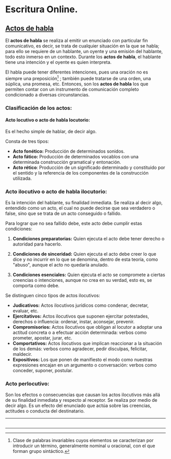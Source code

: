# Escritura Online.



## [Actos de habla](https://es.wikipedia.org/wiki/Actos_de_habla)

El __actos de habla__ se realiza al emitir un enunciado con particular fin comunicativo, es decir, se trata de cualquier situación en la que se habla; para ello se requiere de un hablante, un oyente y una emisión del hablante, todo esto inmerso en un contexto. Durante los __actos de habla__, el hablante tiene una intención y el oyente es quien interpreta.

El habla puede tener diferentes intenciones, pues una oración no es siempre una preposición[^1] ; también puede tratarse de una orden, una súplica, una promesa, etc. Entonces, son los __actos de habla__ los que permiten contar con un instrumento de comunicación completo condicionado a diversas circunstancias.

### Clasificación de los actos:

#### Acto locutivo o acto de habla locutorio:

Es el hecho simple de hablar, de decir algo. 

Consta de tres tipos:

- __Acto fonético:__ Producción de determinados sonidos.
- __Acto fático:__ Producción de determinados vocablos con una determinada construcción gramatical y entonación.
- __Acto rético__: Producción de un significado determinado y constituido por el sentido y la referencia de los componentes de la construcción utilizada.

### Acto ilocutivo o acto de habla ilocutorio:

Es la intención del hablante, su finalidad inmediata. Se realiza al decir algo, entendido como un acto, el cual no puede decirse que sea verdadero o false, sino que se trata de un acto conseguido o fallido. 

Para lograr que no sea fallido debe, este acto debe cumplir estas condiciones:

1. __Condiciones preparatorias:__ Quien ejecuta el acto debe tener derecho o autoridad para hacerlo.

2. __Condiciones de sinceridad:__ Quien ejecuta el acto debe creer lo que dice y no incurrir en lo que se denomina, dentro de esta teoría, como "abuso", aunque el acto no quedaría anulado.
3. __Condiciones esenciales:__ Quien ejecuta el acto se compromete a ciertas creencias o intenciones, aunque no crea en su verdad, esto es, se comporta como debe.

Se distinguen cinco tipos de actos ilocutivos:

- __Judicativos:__ Actos ilocutivos jurídicos como condenar, decretar, evaluar, etc.
- __Ejercitativos:__ Actos ilocutivos que suponen ejercitar potestades, derechos o influencia: ordenar, instar, aconsejar, prevenir.
- __Compromisorios:__ Actos ilocutivos que obligan al locutor a adoptar una actitud concreta o a efectuar acción determinada: verbos como prometer, apostar, jurar, etc.
- __Comportativos:__ Actos ilocutivos que implican reaccionar a la situación de los demás: verbos como agradecer, pedir disculpas, felicitar, maldecir.
- __Expositivos:__ Los que ponen de manifiesto el modo como nuestras expresiones encajan en un argumento o conversación: verbos como conceder, suponer, postular.

### Acto perlocutivo:

Son los efectos o consecuencias que causan los actos ilocutivos más allá de su finalidad inmediata y respecto al receptor. Se realiza por medio de decir algo. Es un efecto del enunciado que actúa sobre las creencias, actitudes o conducta del destinatario. 

---



##

---

[^1]: Clase de palabras invariables cuyos elementos se caracterizan por introducir un término, generalmente nominal u oracional, con el que forman grupo sintáctico.

